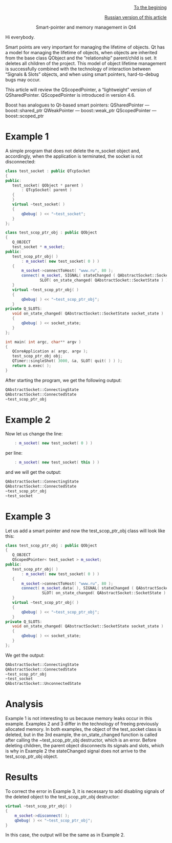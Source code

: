 <p align="right" width="100%"><a href="https://sploid.github.io/">To the begining</a></p>
<p align="right" width="100%"><a href="https://sploid.github.io/ptrs/">Russian version of this article</a></p>

<p align="center" width="100%">Smart-pointer and memory management in Qt4</p>

Hi everybody.

Smart points are very important for managing the lifetime of objects. Qt has a model for managing the lifetime of objects, when objects are inherited from the base class QObject and the ”relationship” parent/child is set. It deletes all children of the project. This model of object lifetime management is successfully combined with the technology of interaction between “Signals & Slots” objects, and when using smart pointers, hard-to-debug bugs may occur.

This article will review the QScopedPointer, a “lightweight” version of QSharedPointer. QScopedPointer is introduced in version 4.6.

Boost has analogues to Qt-based smart pointers:
QSharedPointer — boost::shared_ptr
QWeakPointer — boost::weak_ptr
QScopedPointer — boost::scoped_ptr

# Example 1

A simple program that does not delete the m_socket object and, accordingly, when the application is terminated, the socket is not disconnected:

```cpp
class test_socket : public QTcpSocket
{
public:
   test_socket( QObject * parent )
       : QTcpSocket( parent )
   {
   }
   virtual ~test_socket( )
   {
       qDebug( ) << "~test_socket";
   }
};

class test_scop_ptr_obj : public QObject
{
   Q_OBJECT
   test_socket * m_socket;
public:
   test_scop_ptr_obj( )
       : m_socket( new test_socket( 0 ) )
   {
       m_socket->connectToHost( "www.ru", 80 );
       connect( m_socket, SIGNAL( stateChanged ( QAbstractSocket::SocketState ) ),
               SLOT( on_state_changed( QAbstractSocket::SocketState ) ) );
   }
   virtual ~test_scop_ptr_obj( )
   {
       qDebug( ) << "~test_scop_ptr_obj";
   }
private Q_SLOTS:
   void on_state_changed( QAbstractSocket::SocketState socket_state )
   {
       qDebug( ) << socket_state;
   }
};

int main( int argc, char** argv )
{
   QCoreApplication a( argc, argv );
   test_scop_ptr_obj obj;
   QTimer::singleShot( 3000, &a, SLOT( quit( ) ) );
   return a.exec( );
}
```

After starting the program, we get the following output:

```txt
QAbstractSocket::ConnectingState
QAbstractSocket::ConnectedState
~test_scop_ptr_obj
```

# Example 2

Now let us change the line:

```cpp
    : m_socket( new test_socket( 0 ) )
```

per line:

```cpp
    : m_socket( new test_socket( this ) )
```

and we will get the output:

```txt
QAbstractSocket::ConnectingState
QAbstractSocket::ConnectedState
~test_scop_ptr_obj
~test_socket
```

# Example 3

Let us add a smart pointer and now the test_scop_ptr_obj class will look like this:

```cpp
class test_scop_ptr_obj : public QObject
{
   Q_OBJECT
   QScopedPointer< test_socket > m_socket;
public:
   test_scop_ptr_obj( )
       : m_socket( new test_socket( 0 ) )
   {
       m_socket->connectToHost( "www.ru", 80 );
       connect( m_socket.data( ), SIGNAL( stateChanged ( QAbstractSocket::SocketState ) ),
                SLOT( on_state_changed( QAbstractSocket::SocketState ) ) );
   }
   virtual ~test_scop_ptr_obj( )
   {
       qDebug( ) << "~test_scop_ptr_obj";
   }
private Q_SLOTS:
   void on_state_changed( QAbstractSocket::SocketState socket_state )
   {
       qDebug( ) << socket_state;
   }
};
```

We get the output:

```txt
QAbstractSocket::ConnectingState
QAbstractSocket::ConnectedState
~test_scop_ptr_obj
~test_socket
QAbstractSocket::UnconnectedState
```

# Analysis

Example 1 is not interesting to us because memory leaks occur in this example.
Examples 2 and 3 differ in the technology of freeing previously allocated memory. In both examples, the object of the test_socket class is deleted, but in the 3rd example, the on_state_changed function is called after calling the ~test_scop_ptr_obj destructor, which is an error. Before deleting children, the parent object disconnects its signals and slots, which is why in Example 2 the stateChanged signal does not arrive to the test_scop_ptr_obj object.

# Results

To correct the error in Example 3, it is necessary to add disabling signals of the deleted object to the test_scop_ptr_obj destructor:

```cpp
virtual ~test_scop_ptr_obj( )
{
    m_socket->disconnect( );
    qDebug( ) << "~test_scop_ptr_obj";
}
```

In this case, the output will be the same as in Example 2.
